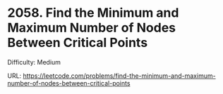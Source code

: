 # 2058. Find the Minimum and Maximum Number of Nodes Between Critical Points

Difficulty: Medium

URL: https://leetcode.com/problems/find-the-minimum-and-maximum-number-of-nodes-between-critical-points

